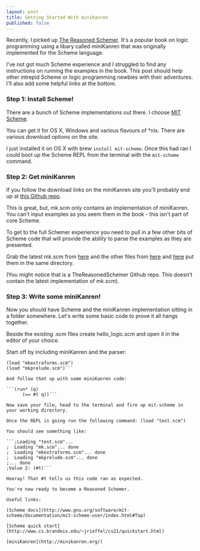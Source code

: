 ```yaml
---
layout: post
title: Getting Started With miniKanren
published: false
---
```


Recently, I picked up [The Reasoned Schemer](http://mitpress.mit.edu/books/reasoned-schemer). It's a popular book on logic programming using a libary called miniKanren that was originally implemented for the Scheme language.

I've not got much Scheme experience and I struggled to find any instructions on running the examples in the book. This post should help other intrepid Scheme or logic programming newbies with their adventures. I'll also add some helpful links at the bottom.

### Step 1: Install Scheme!

There are a bunch of Scheme implementations out there. I choose [MIT Scheme](http://www.gnu.org/software/mit-scheme/). 

You can get it for OS X, Windows and various flavours of *nix. There are various download options on the site.

I just installed it on OS X with brew ```install mit-scheme```. Once this had ran I could boot up the Scheme REPL from the terminal with the ```mit-scheme``` command.

### Step 2: Get miniKanren

If you follow the download links on the miniKanren site you'll probably end up at [this Github repo](https://github.com/miniKanren/miniKanren). 

This is great, but, mk.scm only contains an implementation of miniKanren. You can't input examples as you seem them in the book - this isn't part of core Scheme. 

To get to the full Schemer experience you need to pull in a few other bits of Scheme code that will provide the ability to parse the examples as they are presented.

Grab the latest mk.scm from [here](https://raw.githubusercontent.com/miniKanren/miniKanren/master/mk.scm) and the other files from [here](https://raw.githubusercontent.com/miniKanren/TheReasonedSchemer/master/mkextraforms.scm) and [here](https://raw.githubusercontent.com/miniKanren/TheReasonedSchemer/master/mkprelude.scm) put them in the same directory.

(You might notice that is a TheReasonedSchemer Github repo. This doesn't contain the latest implementation of mk.scm).

### Step 3: Write some miniKanren!

Now you should have Scheme and the miniKanren implementation sitting in a folder somewhere. Let's write some basic code to prove it all hangs together. 

Beside the existing .scm files create hello_logic.scm and open it in the editor of your choice.

Start off by including miniKanren and the parser:

```(load "mk.scm")
(load "mkextraforms.scm")
(load "mkprelude.scm")```

And follow that up with some miniKanren code:

```(run* (q)
      (== #t q))```

Now save your file, head to the terminal and fire up mit-scheme in your working directory.

Once the REPL is going run the following command: (load "test.scm")

You should see something like:

```;Loading "test.scm"...
;  Loading "mk.scm"... done
;  Loading "mkextraforms.scm"... done
;  Loading "mkprelude.scm"... done
;... done
;Value 2: (#t)```

Hooray! That #t tells us this code ran as expected.

You're now ready to become a Reasoned Schemer.

Useful links:

[Scheme docs](http://www.gnu.org/software/mit-scheme/documentation/mit-scheme-user/index.html#Top)

[Scheme quick start](http://www.cs.brandeis.edu/~jrieffel/cs21/quickstart.html)

[miniKanren](http://minikanren.org/)